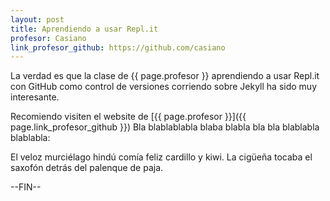 ```yaml
---
layout: post
title: Aprendiendo a usar Repl.it
profesor: Casiano
link_profesor_github: https://github.com/casiano
---
```


La verdad es que la clase de {{ page.profesor }} aprendiendo a usar Repl.it con GitHub como control de versiones corriendo sobre Jekyll ha sido muy interesante.

Recomiendo visiten el website de [{{ page.profesor }}]({{ page.link_profesor_github }}) Bla blablablabla blaba blabla bla bla blablabla blablabla:

El veloz murciélago hindú comía feliz cardillo y kiwi. La cigüeña tocaba el saxofón detrás del palenque de paja.

--FIN--